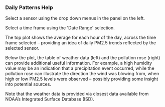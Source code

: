### Daily Patterns Help 

Select a sensor using the drop down menus in the panel on the left.

Select a time frame using the 'Date Range' selection.
 
The top plot shows the average for each hour of the day, across the time 
frame selected – providing an idea of daily PM2.5 trends reflected by the selected sensor.

Below the plot, the table of weather data (left) and the pollution rose (right) 
can provide additional useful information. For example, a high humidity value 
may be an indication that a precipitation event occurred, while the pollution 
rose can illustrate the direction the wind was blowing from, when high or low 
PM2.5 levels were observed – possibly providing some insight into potential sources.

Note that the weather data is provided via closest data available from NOAA’s 
Integrated Surface Database (ISD).

 